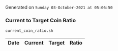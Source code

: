 Generated on `Sunday 03-October-2021 at 05:06:50`

### Current to Target Coin Ratio
`current_coin_ratio.sh`

Date|Current|Target|Ratio
---|---|---|---
